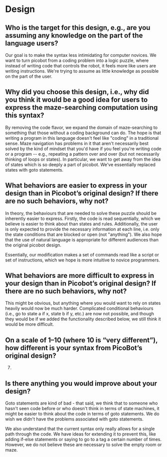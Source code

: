 # Design

## Who is the target for this design, e.g., are you assuming any knowledge on the part of the language users?

Our goal is to make the syntax less intimidating for computer novices. We want to turn picobot from a coding problem into a logic puzzle, where instead of writing code that controls the robot, it feels more like users are writing instructions. We're trying to assume as little knowledge as possible on the part of the user.

## Why did you choose this design, i.e., why did you think it would be a good idea for users to express the maze-searching computation using this syntax?

By removing the code flavor, we expand the domain of maze-searching to something that those without a coding background can do. The hope is that writing a program in this language doesn't feel like "coding" in a traditional sense. Maze navigation has problems in it that aren't necessarily best solved by the kind of mindset that you'd have if you feel you're writing code or a program -- e.g., repeating a pattern over and over (but not necessarily thinking of loops or states). In particular, we want to get away from the idea of states which is so deeply a part of picobot. We've essentially replaced states with goto statements.

## What behaviors are easier to express in your design than in Picobot’s original design?  If there are no such behaviors, why not?

In theory, the behaviours that are needed to solve these puzzle should be inherently easier to express. Firstly, the code is read sequentially, which we believe is easier to think about than states and rules. Additionally, the user is only expected to provide the necessary information at each line, i.e. only the state conditions that are blocked or open (not "anything"). We also hope that the use of natural language is appropriate for different audiences than the original picobot design.

Essentially, our modification makes a set of commands read like a script or set of instructions, which we hope is more intuitive to novice programmers.

## What behaviors are more difficult to express in your design than in Picobot’s original design? If there are no such behaviors, why not?

This might be obvious, but anything where you would want to rely on states heavily would now be much harder. Complicated conditional behaviours (i.e., go to state a if x, state b if y, etc.) are now not possible, and though they would be if we added the functionality described below, we still think it would be more difficult.

## On a scale of 1–10 (where 10 is “very different”), how different is your syntax from PicoBot’s original design?

7.

## Is there anything you would improve about your design?

Goto statements are kind of bad - that said, we think that to someone who hasn't seen code before or who doesn't think in terms of state machines, it might be easier to think about the code in terms of goto statements. We do wish we didn't have the problems associated with goto statements.

We also understand that the current syntax only really allows for a single path through the code. We have ideas for extending it to prevent this, like adding if-else statements or saying to go to a tag a certain number of times. However, we do not believe these are necessary to solve the empty room or maze.